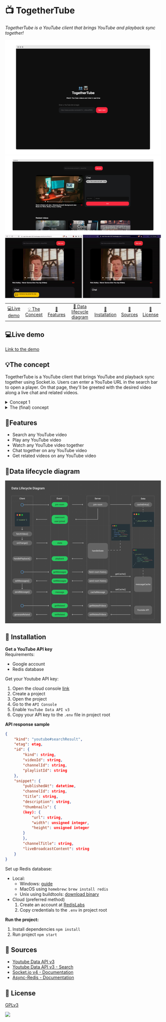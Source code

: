 # 📺 TogetherTube
*TogetherTube is a YouTube client that brings YouTube and playback sync together!*

![](./assets/images/landing.png)
![](./assets/images/active.png)
![](./assets/images/videosync.gif)

<table style="margin-left: auto; margin-right: auto;">
    <tr>
        <td align="center"><a href="#live-demo">💻Live demo<a></td>
        <td align="center"><a href="#the-concept">💡 The Concept<a></td>
        <td align="center"><a href="#features">📝Features <a></td>
        <td align="center"><a href="#data-lifecycle-diagram">🔄 Data lifecycle diagram<a></td>
        <td align="center"><a href="#-installation">🤖 Installation<a></td>
        <td align="center"><a href="#-sources">🤝 Sources<a></td>
        <td align="center"><a href="#-license">📝 License<a></td>
    </tr>
</table>

## 💻Live demo
[Link to the demo](https://real-time-web-2021.herokuapp.com/)


## 💡The concept
TogetherTube is a YouTube client that brings YouTube and playback sync together using Socket.io. Users can enter a YouTube URL in the search bar to open a player. On that page, they'll be greeted with the desired video along a live chat and related videos.

<details>
    <summary>Concept 1</summary>
    The first concept was similar to the final concept. Unlike the final version, it used an oauth login screen that would allow personalized rooms. The main difference was to control your other devices/tabs. After a review, it became clear that it should focus on the multi-user aspect rather than single-user&multi-device.
    <img src='./assets/images/concept1.png'>
</details>

<details>
    <summary>The (final) concept </summary>
    While processing the feedback on my first concept, I decided to follow the multi-user comment. In this iteration I focussed on syncing playback and adding more multi-user features (the chat) and applied them in the concept. To improve and stimulate usage and UX, I stripped away the login and personalization such as playlists and custom rooms.
    <img src="./assets/images/concept2.png">
    Here's how the data will flow within the application.
    <img src='./assets/images/concept2_data.png'>
</details>

## 📝Features 
* Search any YouTube video
* Play any YouTube video
* Watch any YouTube video together
* Chat together on any YouTube video
* Get related videos on any YouTube video

## 🔄Data lifecycle diagram
![](./assets/images/data_lifecycle_diagram.png)

## 🤖 Installation
**Get a YouTube API key**   
Requirements:
* Google account
* Redis database

Get your Youtube API key: 
1. Open the cloud console [link](https://console.cloud.google.com/apis/dashboard)
2. Create a project 
3. Open the project
4. Go to the `API Console`
5. Enable `YouTube Data API v3`
6. Copy your API key to the `.env` file in project root

**API response sample**
```json
{
    "kind": "youtube#searchResult",
    "etag": etag,
    "id": {
        "kind": string,
        "videoId": string,
        "channelId": string,
        "playlistId": string
    },
    "snippet": {
        "publishedAt": datetime,
        "channelId": string,
        "title": string,
        "description": string,
        "thumbnails": {
        (key): {
            "url": string,
            "width": unsigned integer,
            "height": unsigned integer
        }
        },
        "channelTitle": string,
        "liveBroadcastContent": string
    }
}
```

Set up Redis database: 
* Local:
  * Windows: [guide](https://redislabs.com/blog/redis-on-windows-10/)
  * MacOS using `homebrew`: `brew install redis`
  * Unix using buildtools: [download binary](https://redis.io/download)
* Cloud (preferred method)
  1. Create an account at [RedisLabs](https://redislabs.com/try-free/)
  2. Copy credentials to the `.env` in project root

**Run the project:**
1. Install dependencies
`npm install`
2. Run project
`npm start`

## 🤝 Sources
* [Youtube Data API v3](https://developers.google.com/youtube/v3)
* [Youtube Data API v3 - Search](https://developers.google.com/youtube/v3/docs/search)
* [Socket.io v4 - Documentation](https://socket.io/docs/v4)
* [Async-Redis - Documentation](https://www.npmjs.com/package/async-redis)

## 📝 License
[GPLv3](https://choosealicense.com/licenses/gpl-3.0/)

![](https://visitor-badge.laobi.icu/badge?page_id=sjagoori.realtime-web)
